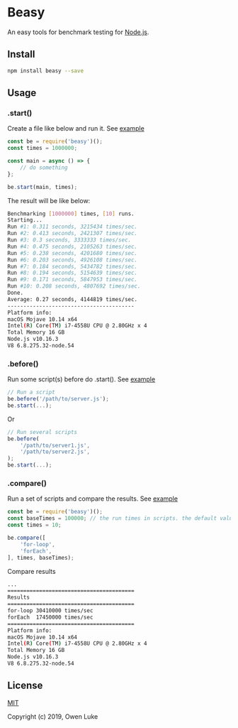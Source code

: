 
# Beasy

An easy tools for benchmark testing for [Node.js](https://nodejs.org).

## Install

```sh
npm install beasy --save
```

## Usage

### .start()

Create a file like below and run it. See [example](./examples/start/index.js)

```js
const be = require('beasy')();
const times = 1000000;

const main = async () => {
    // do something
};

be.start(main, times);
```

The result will be like below:
```sh
Benchmarking [1000000] times, [10] runs.
Starting...
Run #1: 0.311 seconds, 3215434 times/sec.
Run #2: 0.413 seconds, 2421307 times/sec.
Run #3: 0.3 seconds, 3333333 times/sec.
Run #4: 0.475 seconds, 2105263 times/sec.
Run #5: 0.238 seconds, 4201680 times/sec.
Run #6: 0.203 seconds, 4926108 times/sec.
Run #7: 0.184 seconds, 5434782 times/sec.
Run #8: 0.194 seconds, 5154639 times/sec.
Run #9: 0.171 seconds, 5847953 times/sec.
Run #10: 0.208 seconds, 4807692 times/sec.
Done.
Average: 0.27 seconds, 4144819 times/sec.
----------------------------------------
Platform info:
macOS Mojave 10.14 x64
Intel(R) Core(TM) i7-4558U CPU @ 2.80GHz x 4
Total Memory 16 GB
Node.js v10.16.3
V8 6.8.275.32-node.54
```


### .before()

Run some script(s) before do .start(). See [example](./examples/before/index.js)

```js
// Run a script
be.before('/path/to/server.js');
be.start(...);
```
Or
```js
// Run several scripts
be.before(
    '/path/to/server1.js',
    '/path/to/server2.js',
);
be.start(...);
```

### .compare()

Run a set of scripts and compare the results. See [example](./examples/compare/index.js)

```js
const be = require('beasy')();
const baseTimes = 100000; // the run times in scripts. the default value is 1
const times = 10;

be.compare([
	'for-loop',
	'forEach',
], times, baseTimes);
```

Compare results
```sh
...
========================================
Results
========================================
for-loop 30410000 times/sec
forEach  17450000 times/sec
========================================
Platform info:
macOS Mojave 10.14 x64
Intel(R) Core(TM) i7-4558U CPU @ 2.80GHz x 4
Total Memory 16 GB
Node.js v10.16.3
V8 6.8.275.32-node.54
```


## License

[MIT](LICENSE)

Copyright (c) 2019, Owen Luke
